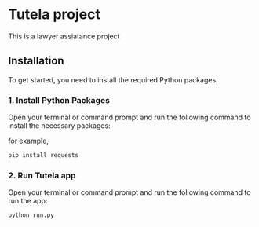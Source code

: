 # Tutela project

This is a lawyer assiatance project

## Installation

To get started, you need to install the required Python packages.

### 1. Install Python Packages

Open your terminal or command prompt and run the following command to install the necessary packages:

for example,

```bash
pip install requests
```

### 2. Run Tutela app

Open your terminal or command prompt and run the following command to run the app:

```bash
python run.py
```

